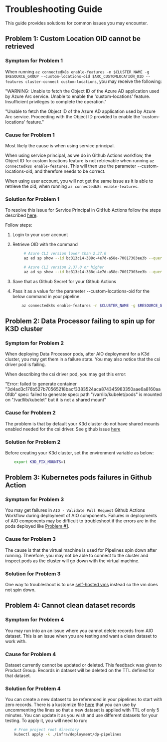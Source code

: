 # Troubleshooting Guide

This guide provides solutions for common issues you may encounter.

## Problem 1: Custom Location OID cannot be retrieved

### <a name="problem1"></a> Symptom for Problem 1

When running `az connectedk8s enable-features -n $CLUSTER_NAME -g $RESOURCE_GROUP --custom-locations-oid $ARC_CUSTOMLOCATION_OID --features cluster-connect custom-locations`, you may receive the following:

"WARNING: Unable to fetch the Object ID of the Azure AD application used by Azure Arc service. Unable to enable the 'custom-locations' feature. Insufficient privileges to complete the operation."

"Unable to fetch the Object ID of the Azure AD application used by Azure Arc service. Proceeding with the Object ID provided to enable the 'custom-locations' feature."

### Cause for Problem 1

Most likely the cause is when using service principal.

When using service principal, as we do in Github Actions workflow, the Object ID for custom locations feature is not retrievable when running `az connectedk8s enable-features`. This will then use the parameter --custom-locations-oid, and therefore needs to be correct.

When using user account, you will not get the same issue as it is able to retrieve the oid, when running `az connectedk8s enable-features`. 

### Solution for Problem 1

To resolve this issue for Service Principal in GitHub Actions follow the steps described [here](https://learn.microsoft.com/en-us/azure/azure-arc/kubernetes/custom-locations#enable-custom-locations-on-your-cluster).

Follow steps:

1. Login to your user account
1. Retrieve OID with the command

   ```bash
        # Azure CLI version lower than 2.37.0
        az ad sp show --id bc313c14-388c-4e7d-a58e-70017303ee3b --query objectId -o tsv

        # Azure CLI version 2.37.0 or higher
        az ad sp show --id bc313c14-388c-4e7d-a58e-70017303ee3b --query id -o tsv
    ```

1. Save that as Github Secret for your Github Actions
1. Pass it as a value for the parameter --custom-locations-oid for the below command in your pipeline.

    ```bash
        az connectedk8s enable-features -n $CLUSTER_NAME -g $RESOURCE_GROUP --custom-locations-oid $ARC_CUSTOMLOCATION_OID --features cluster-connect custom-locations
    ```

## Problem 2: Data Processor failing to spin up for K3D cluster

### Symptom for Problem 2

When deploying Data Processor pods, after AIO deployment for a K3d cluster, you may get them in a failure state. 
You may also notice that the csi driver pod is failing.

When describing the csi driver pod, you may get this error:

"Error: failed to generate container "3d4ad3c176b527b70565218bacf3383524aca874345983350aae6a8160aa0fdb" spec: failed to 
generate spec: path "/var/lib/kubelet/pods" is mounted on "/var/lib/kubelet" but it is not a shared mount"

### Cause for Problem 2

The problem is that by default your K3d cluster do not have shared mounts enabled needed for the csi driver. 
See github issue [here](https://github.com/k3d-io/k3d/issues/1063)

### Solution for Problem 2

Before creating your K3d cluster, set the environment variable as below:

```bash
    export K3D_FIX_MOUNTS=1
```

## Problem 3: Kubernetes pods failures in Github Action

### Symptom for Problem 3

You may get failures in `AIO - Validate Pull Request` Github Actions Workflow during deployment of AIO components.
Failures in deployments of AIO components may be difficult to troubleshoot if the errors are in the pods deployed like [Problem #1](#problem1). 

### Cause for Problem 3

The cause is that the virtual machine is used for Pipelines spin down after running. Therefore, you may not be able to connect to the cluster and inspect pods as the cluster will go down with the virtual machine.

### Solution for Problem 3

One way to troubleshoot is to use [self-hosted vms](https://docs.github.com/en/actions/hosting-your-own-runners/managing-self-hosted-runners/about-self-hosted-runners) instead so the vm does not spin down.

## Problem 4: Cannot clean dataset records

### Symptom for Problem 4

You may run into an an issue where you cannot delete records from AIO dataset. 
This is an issue when you are testing and want a clean dataset to work with.

### Cause for Problem 4

Dataset currently cannot be updated or deleted. This feedback was given to Product Group. Records in dataset will be deleted on the TTL defined for that dataset.


### Solution for Problem 4

You can create a new dataset to be referenced in your pipelines to start with zero records. There is a kustomize file [here](../infra/deployment/dp-pipelines/kustomization.yaml) that you can use by uncommenting the lines so that a new dataset is applied with TTL of only 5 minutes. You can update it as you wish and use different datasets for your testing. To apply it, you will need to run:

```bash
    # From project root directory
    kubectl apply -k ./infra/deployment/dp-pipelines
```
